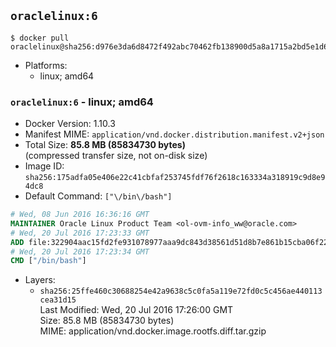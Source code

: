 ## `oraclelinux:6`

```console
$ docker pull oraclelinux@sha256:d976e3da6d8472f492abc70462fb138900d5a8a1715a2bd5e1d65e170833d047
```

-	Platforms:
	-	linux; amd64

### `oraclelinux:6` - linux; amd64

-	Docker Version: 1.10.3
-	Manifest MIME: `application/vnd.docker.distribution.manifest.v2+json`
-	Total Size: **85.8 MB (85834730 bytes)**  
	(compressed transfer size, not on-disk size)
-	Image ID: `sha256:175adfa05e406e22c41cbfaf253745fdf76f2618c163334a318919c9d8e94dc8`
-	Default Command: `["\/bin\/bash"]`

```dockerfile
# Wed, 08 Jun 2016 16:36:16 GMT
MAINTAINER Oracle Linux Product Team <ol-ovm-info_ww@oracle.com>
# Wed, 20 Jul 2016 17:23:33 GMT
ADD file:322904aac15fd2fe931078977aaa9dc843d38561d51d8b7e861b15cba06f22dc in /
# Wed, 20 Jul 2016 17:23:34 GMT
CMD ["/bin/bash"]
```

-	Layers:
	-	`sha256:25ffe460c30688254e42a9638c5c0fa5a119e72fd0c5c456ae440113cea31d15`  
		Last Modified: Wed, 20 Jul 2016 17:26:00 GMT  
		Size: 85.8 MB (85834730 bytes)  
		MIME: application/vnd.docker.image.rootfs.diff.tar.gzip
